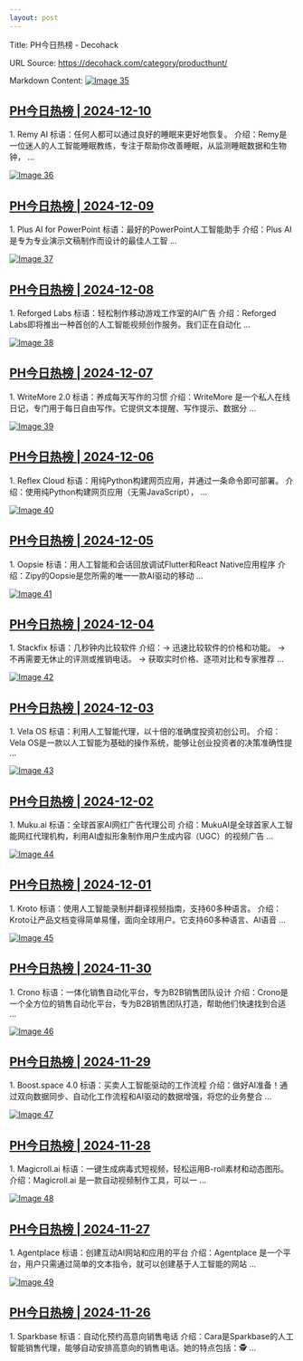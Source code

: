 ```yaml
---
layout: post
---
```

Title: PH今日热榜 - Decohack

URL Source: https://decohack.com/category/producthunt/

Markdown Content:
[![Image 35](https://ph-files.imgix.net/e9e49c23-950e-4280-94cb-9d8b04f3bfc2.png?auto=format&fit=crop&frame=1&h=512&w=1024)](https://decohack.com/producthunt-daily-2024-12-10/)

[PH今日热榜 | 2024-12-10](https://decohack.com/producthunt-daily-2024-12-10/)
-------------------------------------------------------------------------

1\. Remy AI 标语：任何人都可以通过良好的睡眠来更好地恢复。 介绍：Remy是一位迷人的人工智能睡眠教练，专注于帮助你改善睡眠，从监测睡眠数据和生物钟， ...

[![Image 36](https://ph-files.imgix.net/6e637b78-e2a7-438e-9228-d5a32267d069.png?auto=format&fit=crop&frame=1&h=512&w=1024)](https://decohack.com/producthunt-daily-2024-12-09/)

[PH今日热榜 | 2024-12-09](https://decohack.com/producthunt-daily-2024-12-09/)
-------------------------------------------------------------------------

1\. Plus AI for PowerPoint 标语：最好的PowerPoint人工智能助手 介绍：Plus AI 是专为专业演示文稿制作而设计的最佳人工智 ...

[![Image 37](https://ph-files.imgix.net/82e3525e-c15c-4c2f-ae50-3b7daad4e7f4.png?auto=format&fit=crop&frame=1&h=512&w=1024)](https://decohack.com/producthunt-daily-2024-12-08/)

[PH今日热榜 | 2024-12-08](https://decohack.com/producthunt-daily-2024-12-08/)
-------------------------------------------------------------------------

1\. Reforged Labs 标语：轻松制作移动游戏工作室的AI广告 介绍：Reforged Labs即将推出一种首创的人工智能视频创作服务。我们正在自动化 ...

[![Image 38](https://ph-files.imgix.net/a0bc9881-d169-4d10-9165-62dc3295762a.png?auto=format&fit=crop&frame=1&h=512&w=1024)](https://decohack.com/producthunt-daily-2024-12-07/)

[PH今日热榜 | 2024-12-07](https://decohack.com/producthunt-daily-2024-12-07/)
-------------------------------------------------------------------------

1\. WriteMore 2.0 标语：养成每天写作的习惯 介绍：WriteMore 是一个私人在线日记，专门用于每日自由写作。它提供文本提醒、写作提示、数据分 ...

[![Image 39](https://ph-files.imgix.net/4da19d73-8035-42cb-970b-db835aca4109.png?auto=format&fit=crop&frame=1&h=512&w=1024)](https://decohack.com/producthunt-daily-2024-12-06/)

[PH今日热榜 | 2024-12-06](https://decohack.com/producthunt-daily-2024-12-06/)
-------------------------------------------------------------------------

1\. Reflex Cloud 标语：用纯Python构建网页应用，并通过一条命令即可部署。 介绍：使用纯Python构建网页应用（无需JavaScript）， ...

[![Image 40](https://ph-files.imgix.net/83e42715-c3e4-4d19-b684-3ce2a11f460f.png?auto=format&fit=crop&frame=1&h=512&w=1024)](https://decohack.com/producthunt-daily-2024-12-05/)

[PH今日热榜 | 2024-12-05](https://decohack.com/producthunt-daily-2024-12-05/)
-------------------------------------------------------------------------

1\. Oopsie 标语：用人工智能和会话回放调试Flutter和React Native应用程序 介绍：Zipy的Oopsie是您所需的唯一一款AI驱动的移动 ...

[![Image 41](https://ph-files.imgix.net/8120002d-85cf-4424-98ad-ac7abddbe837.png?auto=format&fit=crop&frame=1&h=512&w=1024)](https://decohack.com/producthunt-daily-2024-12-04/)

[PH今日热榜 | 2024-12-04](https://decohack.com/producthunt-daily-2024-12-04/)
-------------------------------------------------------------------------

1\. Stackfix 标语：几秒钟内比较软件 介绍：→ 迅速比较软件的价格和功能。 → 不再需要无休止的评测或推销电话。 → 获取实时价格、逐项对比和专家推荐 ...

[![Image 42](https://ph-files.imgix.net/e5404519-9c0b-4cd4-935b-e574b85d7bb7.png?auto=format&fit=crop&frame=1&h=512&w=1024)](https://decohack.com/producthunt-daily-2024-12-03/)

[PH今日热榜 | 2024-12-03](https://decohack.com/producthunt-daily-2024-12-03/)
-------------------------------------------------------------------------

1\. Vela OS 标语：利用人工智能代理，以十倍的准确度投资初创公司。 介绍：Vela OS是一款以人工智能为基础的操作系统，能够让创业投资者的决策准确性提 ...

[![Image 43](https://ph-files.imgix.net/3c616599-03c9-4f49-8918-35caf0856d38.png?auto=format&fit=crop&frame=1&h=512&w=1024)](https://decohack.com/producthunt-daily-2024-12-02/)

[PH今日热榜 | 2024-12-02](https://decohack.com/producthunt-daily-2024-12-02/)
-------------------------------------------------------------------------

1\. Muku.ai 标语：全球首家AI网红广告代理公司 介绍：MukuAI是全球首家人工智能网红代理机构，利用AI虚拟形象制作用户生成内容（UGC）的视频广告 ...

[![Image 44](https://ph-files.imgix.net/292c2462-b02a-4828-b3a6-bb2c16499edc.jpeg?auto=format&fit=crop&frame=1&h=512&w=1024)](https://decohack.com/producthunt-daily-2024-12-01/)

[PH今日热榜 | 2024-12-01](https://decohack.com/producthunt-daily-2024-12-01/)
-------------------------------------------------------------------------

1\. Kroto 标语：使用人工智能录制并翻译视频指南，支持60多种语言。 介绍：Kroto让产品文档变得简单易懂，面向全球用户。它支持60多种语言、AI语音 ...

[![Image 45](https://ph-files.imgix.net/f4b941f3-71b0-4f7d-8799-8e7d0936d5a5.png?auto=format&fit=crop&frame=1&h=512&w=1024)](https://decohack.com/producthunt-daily-2024-11-30/)

[PH今日热榜 | 2024-11-30](https://decohack.com/producthunt-daily-2024-11-30/)
-------------------------------------------------------------------------

1\. Crono 标语：一体化销售自动化平台，专为B2B销售团队设计 介绍：Crono是一个全方位的销售自动化平台，专为B2B销售团队打造，帮助他们快速找到合适 ...

[![Image 46](https://ph-files.imgix.net/12d8ed88-9bcb-4d55-8207-a77d9dfc14e1.png?auto=format&fit=crop&frame=1&h=512&w=1024)](https://decohack.com/producthunt-daily-2024-11-29/)

[PH今日热榜 | 2024-11-29](https://decohack.com/producthunt-daily-2024-11-29/)
-------------------------------------------------------------------------

1\. Boost.space 4.0 标语：买卖人工智能驱动的工作流程 介绍：做好AI准备！通过双向数据同步、自动化工作流程和AI驱动的数据增强，将您的业务整合 ...

[![Image 47](https://decohack.com/wp-content/uploads/2024/08/cover_default.png)](https://decohack.com/producthunt-daily-2024-11-28/)

[PH今日热榜 | 2024-11-28](https://decohack.com/producthunt-daily-2024-11-28/)
-------------------------------------------------------------------------

1\. Magicroll.ai 标语：一键生成病毒式短视频，轻松运用B-roll素材和动态图形。 介绍：Magicroll.ai 是一款自动视频制作工具，可以一 ...

[![Image 48](https://ph-files.imgix.net/d716ba52-64ce-4b8e-a5e0-f662b3c707e6.png?auto=format&fit=crop&frame=1&h=512&w=1024)](https://decohack.com/producthunt-daily-2024-11-27/)

[PH今日热榜 | 2024-11-27](https://decohack.com/producthunt-daily-2024-11-27/)
-------------------------------------------------------------------------

1\. Agentplace 标语：创建互动AI网站和应用的平台 介绍：Agentplace 是一个平台，用户只需通过简单的文本指令，就可以创建基于人工智能的网站 ...

[![Image 49](https://ph-files.imgix.net/52d66501-e1ce-42d5-96e3-4b2718ed692a.png?auto=format&fit=crop&frame=1&h=512&w=1024)](https://decohack.com/producthunt-daily-2024-11-26/)

[PH今日热榜 | 2024-11-26](https://decohack.com/producthunt-daily-2024-11-26/)
-------------------------------------------------------------------------

1\. Sparkbase 标语：自动化预约高意向销售电话 介绍：Cara是Sparkbase的人工智能销售代理，能够自动安排高意向的销售电话。她的特点包括：🕵️ ...
